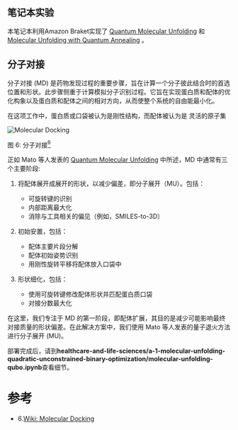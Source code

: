 ## 笔记本实验

本笔记本利用Amazon Braket实现了 
[Quantum Molecular Unfolding](https://arxiv.org/abs/2107.13607) 和 
[Molecular Unfolding with Quantum Annealing](https://www.youtube.com/watch?v=1NmAXIHAF2Y) 。

## 分子对接

分子对接 (MD) 是药物发现过程的重要步骤，旨在计算一个分子彼此结合时的首选位置和形状。此步骤侧重于计算模拟分子识别过程。它旨在实现蛋白质和配体的优化构象以及蛋白质和配体之间的相对方向，从而使整个系统的自由能最小化。

在这项工作中，蛋白质或口袋被认为是刚性结构，而配体被认为是
灵活的原子集

![Molecular Docking](../../images/molecule-docking.png)

图 6: 分子对接[<sup>6</sup>](#wiki-docking)

正如 Mato 等人发表的 [Quantum Molecular Unfolding](https://arxiv.org/abs/2107.13607) 中所述，MD 中通常有三个主要阶段:

1. 将配体展开成展开的形状，以减少偏差，即分子展开（MU）。包括：
    * 可旋转键的识别
    * 内部距离最大化
    * 消除与工具相关的偏见（例如，SMILES-to-3D）

2.  初始安置，包括：
    * 配体主要片段分解
    * 配体初始姿势识别
    * 用刚性旋转平移将配体放入口袋中

3.  形状细化，包括：
    * 使用可旋转键修改配体形状并匹配蛋白质口袋
    * 对接分数最大化

在这里，我们专注于 MD 的第一阶段，即配体扩展，其目的是减少可能影响最终对接质量的形状偏差。在此解决方案中，我们使用 Mato 等人发表的量子退火方法进行分子展开 (MU)。

部署完成后，请到**healthcare-and-life-sciences/a-1-molecular-unfolding-quadratic-unconstrained-binary-optimization/molecular-unfolding-qubo.ipynb**查看细节。


# 参考
<div id='wiki-rna'></div>

- 6.[Wiki: Molecular Docking](https://en.wikipedia.org/wiki/Docking_(molecular))
